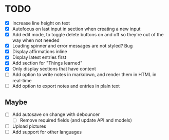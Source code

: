# TODO

- [x] Increase line height on text
- [x] Autofocus on last input in section when creating a new input
- [x] Add edit mode, to toggle delete buttons on and off so they're out of the way when not needed
- [x] Loading spinner and error messages are not styled? Bug
- [x] Display affirmations inline
- [x] Display latest entries first
- [x] Add section for "Things learned"
- [x] Only display sections that have content
- [ ] Add option to write notes in markdown, and render them in HTML in real-time
- [ ] Add option to export notes and entries in plain text

## Maybe

- [ ] Add autosave on change with debouncer
  - [ ] Remove required fields (and update API and models)
- [ ] Upload pictures
- [ ] Add support for other languages

